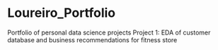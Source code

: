 # Loureiro_Portfolio
Portfolio of personal data science projects
Project 1: EDA of customer database and business recommendations for fitness store
